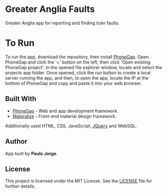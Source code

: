 # Greater Anglia Faults
Greater Anglia app for reporting and finding train faults.

# To Run
To run the app, download the repository, then install [PhoneGap](http://docs.phonegap.com/getting-started/1-install-phonegap/desktop/). Open PhoneGap and click the '+' button on the left, then click 'Open existing PhoneGap project'. In the opened file explorer window, locate and select the projects app folder. Once opened, click the run button to create a local server running the app, and then, to open the app, locate the IP at the bottom of PhoneGap and copy and paste it into your web browser.

## Built With
* [PhoneGap](http://phonegap.com/) - Web and app development framework.
* [Materalize](https://materializecss.com/) - Front-end material design framework.

Additionally used HTML, CSS, JavaScript, [JQuery](https://jquery.com/) and WebSQL.

## Author
App built by **Paulo Jorge**.

## License
This project is licensed under the MIT License. See the [LICENSE](LICENSE) file for further details.

